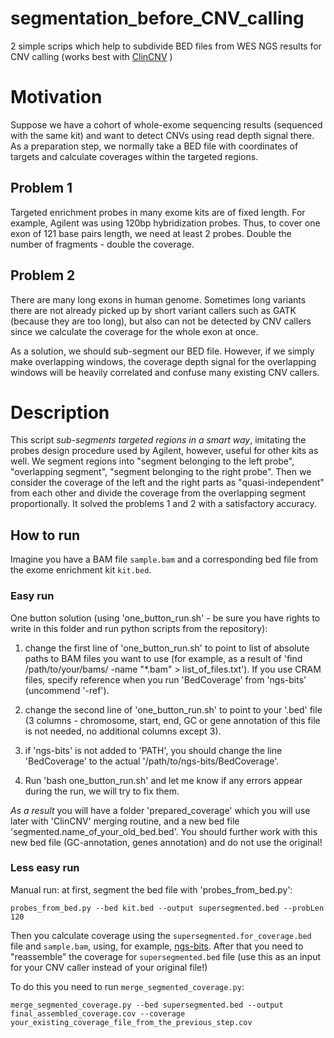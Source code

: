 # segmentation_before_CNV_calling
2 simple scrips which help to subdivide BED files from WES NGS results for CNV calling (works best with [ClinCNV](https://github.com/imgag/ClinCNV) )

# Motivation
Suppose we have a cohort of whole-exome sequencing results (sequenced with the same kit) and want to detect CNVs using read depth signal there. As a preparation step, we normally take a BED file with coordinates of targets and calculate coverages within the targeted regions.

## Problem 1
Targeted enrichment probes in many exome kits are of fixed length. For example, Agilent was using 120bp hybridization probes. Thus, to cover one exon of 121 base pairs length, we need at least 2 probes. Double the number of fragments - double the coverage.

## Problem 2
There are many long exons in human genome. Sometimes long variants there are not already picked up by short variant callers such as GATK (because they are too long), but also can not be detected by CNV callers since we calculate the coverage for the whole exon at once.

As a solution, we should sub-segment our BED file. However, if we simply make overlapping windows, the coverage depth signal for the overlapping windows will be heavily correlated and confuse many existing CNV callers.

# Description
This script *sub-segments targeted regions in a smart way*, imitating the probes design procedure used by Agilent, however, useful for other kits as well. We segment regions into "segment belonging to the left probe", "overlapping segment", "segment belonging to the right probe". Then we consider the coverage of the left and the right parts as "quasi-independent" from each other and divide the coverage from the overlapping segment proportionally. It solved the problems 1 and 2 with a satisfactory accuracy.

## How to run
Imagine you have a BAM file `sample.bam` and a corresponding bed file from the exome enrichment kit `kit.bed`.

### Easy run
One button solution (using 'one_button_run.sh' - be sure you have rights to write in this folder and run python scripts from the repository):

1) change the first line of 'one_button_run.sh' to point to list of absolute paths to BAM files you want to use (for example, as a result of 'find /path/to/your/bams/ -name "*.bam" > list_of_files.txt'). If you use CRAM files, specify reference when you run 'BedCoverage' from 'ngs-bits' (uncommend '-ref').

2) change the second line of 'one_button_run.sh' to point to your '.bed' file (3 columns - chromosome, start, end, GC or gene annotation of this file is not needed, no additional columns except 3).

3) if 'ngs-bits' is not added to 'PATH', you should change the line 'BedCoverage' to the actual '/path/to/ngs-bits/BedCoverage'. 

4) Run 'bash one_button_run.sh' and let me know if any errors appear during the run, we will try to fix them.

*As a result* you will have a folder 'prepared_coverage' which you will use later with 'ClinCNV' merging routine, and a new bed file 'segmented.name_of_your_old_bed.bed'. You should further work with this new bed file (GC-annotation, genes annotation) and do not use the original!

### Less easy run

Manual run: at first, segment the bed file with 'probes_from_bed.py':

```
probes_from_bed.py --bed kit.bed --output supersegmented.bed --probLen 120
```

Then you calculate coverage using the `supersegmented.for_coverage.bed` file and `sample.bam`, using, for example, [ngs-bits](https://github.com/imgag/ngs-bits). After that you need to "reassemble" the coverage for `supersegmented.bed` file (use this as an input for your CNV caller instead of your original file!)

To do this you need to run `merge_segmented_coverage.py`:

```
merge_segmented_coverage.py --bed supersegmented.bed --output final_assembled_coverage.cov --coverage your_existing_coverage_file_from_the_previous_step.cov
```
